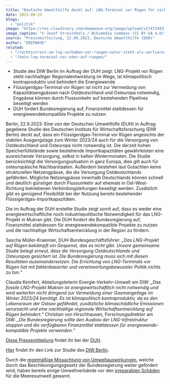 ```yaml
---
title: "Deutsche Umwelthilfe deckt auf: LNG-Terminal vor Rügen für sichere Energieversorgung von Ostdeutschland und Osteuropa nicht notwendig"
date: 2023-09-23
blogs: 
  - "politik"
image: "https://res.cloudinary.com/deepwave-org/image/upload/v1747244318/deepwave.org/Mukran_Port_Nordstream2_Roehren_01-scaled.jpg"
image_caption: "© Josef Streichholz / Wikimedia Commons (CC BY-SA 4.0)"
source: "Pressemitteilung, 22.09.2023, Deutsche Umwelthilfe (DUH)"
author: "DEEPWAVE"
related: 
  - "/rechtsstreit-um-lng-vorhaben-vor-ruegen-natur-steht-als-verlierer-da/"
  - "/kein-lng-terminal-vor-oder-auf-ruegen/"
---
```


- Studie des DIW Berlin im Auftrag der DUH zeigt: LNG-Projekt vor Rügen steht nachhaltiger Regionalentwicklung im Wege, ist klimapolitisch kontraproduktiv und behindert die Energiewende
- Flüssigerdgas-Terminal vor Rügen ist nicht zur Vermeidung von Kapazitätsengpässen nach Ostdeutschland und Osteuropa notwendig, Engpässe können durch Flussumkehr auf bestehenden Pipelines beseitigt werden
- DUH fordert Bundesregierung auf, Finanzmittel stattdessen für energiewendekompatible Projekte zu nutzen

Berlin, 22.9.2023: Eine von der Deutschen Umwelthilfe (DUH) in Auftrag gegebene Studie des Deutschen Instituts für Wirtschaftsforschung (DIW Berlin) deckt auf, dass ein Flüssigerdgas-Terminal vor Rügen angesichts der stabilen Ausgangslage zum Winter 2023/24 auch für die Versorgung von Ostdeutschland und Osteuropa nicht notwendig ist. Die derzeit hohen Speicherfüllstände sowie bestehende Importkapazitäten gewährleisten eine ausreichende Versorgung, selbst in kalten Wintermonaten. Die Studie berücksichtigt die Versorgungssituation in ganz Europa, dies gilt auch für osteuropäische Nachbarstaaten. Außerdem bestehen laut Gutachten keine strukturellen Netzengpässe, die die Versorgung Ostdeutschlands gefährden. Mögliche Netzengpässe innerhalb Deutschlands können schnell und deutlich günstiger durch Flussumkehr auf ehemals in Ost-West-Richtung betriebenen Verbindungsleitungen beseitigt werden. Zusätzlich gibt es genügend Flexibilität bei der Nutzung bereits bestehender Flüssigerdgas-Importkapazitäten.

Die im Auftrag der DUH erstellte Studie zeigt somit auf, dass es weder eine energiewirtschaftliche noch industriepolitische Notwendigkeit für das LNG-Projekt in Mukran gibt. Die DUH fordert die Bundesregierung auf, Finanzmittel stattdessen für energiewendekompatible Projekte zu nutzen und die nachhaltige Wirtschaftsentwicklung in der Region zu fördern.

Sascha Müller-Kraenner, DUH-Bundesgeschäftsführer: _„Das LNG-Projekt auf Rügen bekämpft ein Gespenst, das es nicht gibt. Unsere gemeinsame Studie belegt erneut, dass die Versorgung Ostdeutschlands und Osteuropas gesichert ist. Die Bundesregierung muss sich mit diesen Resultaten auseinandersetzen. Die Errichtung von LNG-Terminals vor Rügen hat mit faktenbasierter und verantwortungsbewusster Politik nichts zu tun.“_

Claudia Kemfert, Abteilungsleiterin Energie-Verkehr-Umwelt am DIW: _„Das fossile LNG-Projekt Mukran ist energiewirtschaftlich nicht notwendig und wird weiterhin nicht dringend zur Vermeidung einer Gasmangellage im Winter 2023/24 benötigt. Es ist klimapolitisch kontraproduktiv, da es den Lebensraum der Ostsee gefährdet, zusätzliche klimaschädliche Emissionen verursacht und eine nachhaltige regionale Wirtschaftsentwicklung auf Rügen behindert.“_ Christian von Hirschhausen, Forschungsdirektor am DIW: _„Die Bundesregierung sollte den Ausbau der LNG-Infrastruktur stoppen und die verfügbaren Finanzmittel stattdessen für energiewende-kompatible Projekte verwenden.“_

[Diese Pressemitteilung](https://www.duh.de/presse/pressemitteilungen/pressemitteilung/deutsche-umwelthilfe-deckt-auf-lng-terminal-vor-ruegen-fuer-sichere-energieversorgung-von-ostdeutschl/) findet ihr bei der [DUH](https://www.duh.de/).

[Hier](https://www.duh.de/fileadmin/user_upload/download/Pressemitteilungen/Energie/LNG/diwkompakt_2023-196.pdf) findet ihr den Link zur Studie des [DIW Berlin](https://www.diw.de/deutsch).

Durch die [regelmäßige Missachtung von Umweltauswirkungen](https://www.deepwave.org/rechtsstreit-um-lng-vorhaben-vor-ruegen-natur-steht-als-verlierer-da/), welche durch das Beschleunigungsgesetz der Bundesregierung weiter gefördert wird, haben bereits einige Umweltverbände vor den [irreparablen Schäden](https://www.deepwave.org/kein-lng-terminal-vor-oder-auf-ruegen/) für die Meeresumwelt gewarnt.
